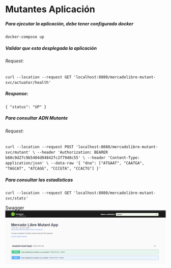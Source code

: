 # Mutantes Aplicación

##### Para ejecutar la aplicación, debe tener configurado docker

`docker-compose up`

##### Validar que esta desplegada la aplicación

###### Request:

`curl --location --request GET 'localhost:8080/mercadolibre-mutant-svc/actuator/health'`

##### Response:

`{
     "status": "UP"
 }`

##### Para consultar ADN Mutante

###### Request:

`curl --location --request POST 'localhost:8080/mercadolibre-mutant-svc/mutant' \
 --header 'Authorization: BEARER b60c9d27c9b5404d94842fc2f7948c55' \
 --header 'Content-Type: application/json' \
 --data-raw '{
   "dna": ["ATGAAT", "CAATGA", "TAGCAT", "ATCAGG", "CCCGTA", "CCACTG"]
 }'`

##### Para consultar las estadisticas

`curl --location --request GET 'localhost:8080/mercadolibre-mutant-svc/stats'`

Swagger
<img src="/images/swagger.PNG"/>



